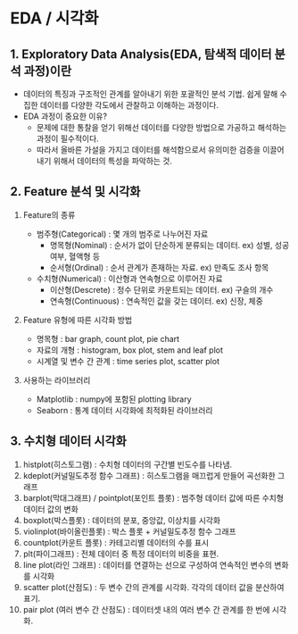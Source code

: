 # EDA / 시각화

## 1. Exploratory Data Analysis(EDA, 탐색적 데이터 분석 과정)이란

- 데이터의 특징과 구조적인 관계를 알아내기 위한 포괄적인 분석 기법. 쉽게 말해 수집한 데이터를 다양한 각도에서 관찰하고 이해하는 과정이다.
- EDA 과정이 중요한 이유?
    - 문제에 대한 통찰을 얻기 위해선 데이터를 다양한 방법으로 가공하고 해석하는 과정이 필수적이다.
    - 따라서 올바른 가설을 가지고 데이터를 해석함으로서 유의미한 검증을 이끌어내기 위해서 데이터의 특성을 파악하는 것.
    

## 2. Feature 분석 및 시각화

1. Feature의 종류
    - 범주형(Categorical) : 몇 개의 범주로 나누어진 자료
        - 명목형(Nominal) : 순서가 없이 단순하게 분류되는 데이터. ex) 성별, 성공여부, 혈액형 등
        - 순서형(Ordinal) : 순서 관계가 존재하는 자료. ex) 만족도 조사 항목
    - 수치형(Numerical) : 이산형과 연속형으로 이루어진 자료
        - 이산형(Descrete) : 정수 단위로 카운트되는 데이터. ex) 구슬의 개수
        - 연속형(Continuous) : 연속적인 값을 갖는 데이터. ex) 신장, 체중
        
2. Feature 유형에 따른 시각화 방법
    - 명목형 : bar graph, count plot, pie chart
    - 자료의 개형 : histogram, box plot, stem and leaf plot
    - 시계열 및 변수 간 관계 : time series plot, scatter plot
    
3. 사용하는 라이브러리
    - Matplotlib : numpy에 포함된 plotting library
    - Seaborn : 통계 데이터 시각화에 최적화된 라이브러리
    
 
## 3. 수치형 데이터 시각화

1. histplot(히스토그램) : 수치형 데이터의 구간별 빈도수를 나타냄.
2. kdeplot(커널밀도추정 함수 그래프) : 히스토그램을 매끄럽게 만들어 곡선화한 그래프
3. barplot(막대그래프) / pointplot(포인트 플롯) : 범주형 데이터 값에 따른 수치형 데이터 값의 변화
4. boxplot(박스플롯) : 데이터의 분포, 중앙값, 이상치를 시각화
5. violinplot(바이올린플롯) : 박스 플롯 + 커널밀도추정 함수 그래프
6. countplot(카운트 플롯) : 카테고리별 데이터의 수를 표시
7. plt(파이그래프) : 전체 데이터 중 특정 데이터의 비중을 표현.
8. line plot(라인 그래프) : 데이터를 연결하는 선으로 구성하여 연속적인 변수의 변화를 시각화
9. scatter plot(산점도) : 두 변수 간의 관계를 시각화. 각각의 데이터 값을 분산하여 표기.
10. pair plot (여러 변수 간 산점도) : 데이터셋 내의 여러 변수 간 관계를 한 번에 시각화.

